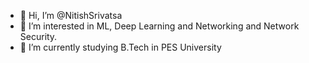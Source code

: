 - 👋 Hi, I’m @NitishSrivatsa
- 👀 I’m interested in ML, Deep Learning and Networking and Network Security.
- 🌱 I’m currently studying B.Tech in PES University

<!---
NitishSrivatsa/NitishSrivatsa is a ✨ special ✨ repository because its `README.md` (this file) appears on your GitHub profile.
You can click the Preview link to take a look at your changes.
--->
